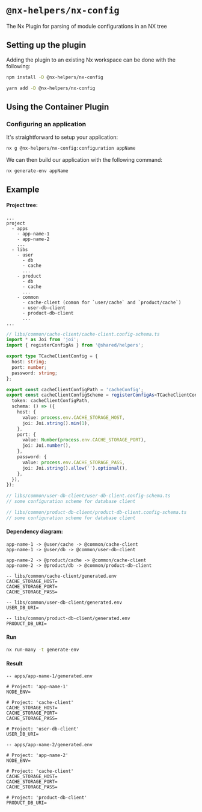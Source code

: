# `@nx-helpers/nx-config`

The Nx Plugin for parsing of module configurations in an NX tree

## Setting up the plugin

Adding the plugin to an existing Nx workspace can be done with the following:

```bash
npm install -D @nx-helpers/nx-config
```

```bash
yarn add -D @nx-helpers/nx-config
```

## Using the Container Plugin

### Configuring an application

It's straightforward to setup your application:

```bash
nx g @nx-helpers/nx-config:configuration appName
```

We can then build our application with the following command:

```bash
nx generate-env appName
```

## Example

#### Project tree:

```
...
project
  - apps
    - app-name-1
    - app-name-2
    ...
  - libs
    - user
      - db
      - cache
      ...
    - product
      - db
      - cache
      ...
    - common
      - cache-client (comon for `user/cache` and `product/cache`)
      - user-db-client
      - product-db-client
      ...
...
```

```ts
// libs/common/cache-client/cache-client.config-schema.ts
import * as Joi from 'joi';
import { registerConfigAs } from '@shared/helpers';

export type TCacheClientConfig = {
  host: string;
  port: number;
  password: string;
};

export const cacheClientConfigPath = 'cacheConfig';
export const cacheClientConfigScheme = registerConfigAs<TCacheClientConfig>({
  token: cacheClientConfigPath,
  schema: () => ({
    host: {
      value: process.env.CACHE_STORAGE_HOST,
      joi: Joi.string().min(1),
    },
    port: {
      value: Number(process.env.CACHE_STORAGE_PORT),
      joi: Joi.number(),
    },
    password: {
      value: process.env.CACHE_STORAGE_PASS,
      joi: Joi.string().allow('').optional(),
    },
  }),
});
```

```ts
// libs/common/user-db-client/user-db-client.config-schema.ts
// some configuration scheme for database client
```

```ts
// libs/common/product-db-client/product-db-client.config-schema.ts
// some configuration scheme for database client
```

#### Dependency diagram:

```
app-name-1 -> @user/cache -> @common/cache-client
app-name-1 -> @user/db -> @common/user-db-client

app-name-2 -> @product/cache -> @common/cache-client
app-name-2 -> @product/db -> @common/product-db-client
```

```env
-- libs/common/cache-client/generated.env
CACHE_STORAGE_HOST=
CACHE_STORAGE_PORT=
CACHE_STORAGE_PASS=
```

```env
-- libs/common/user-db-client/generated.env
USER_DB_URI=
```

```env
-- libs/common/product-db-client/generated.env
PRODUCT_DB_URI=
```

#### Run

```bash
nx run-many -t generate-env
```

#### Result

```env
-- apps/app-name-1/generated.env

# Project: 'app-name-1'
NODE_ENV=

# Project: 'cache-client'
CACHE_STORAGE_HOST=
CACHE_STORAGE_PORT=
CACHE_STORAGE_PASS=

# Project: 'user-db-client'
USER_DB_URI=

```

```env
-- apps/app-name-2/generated.env

# Project: 'app-name-2'
NODE_ENV=

# Project: 'cache-client'
CACHE_STORAGE_HOST=
CACHE_STORAGE_PORT=
CACHE_STORAGE_PASS=

# Project: 'product-db-client'
PRODUCT_DB_URI=

```
